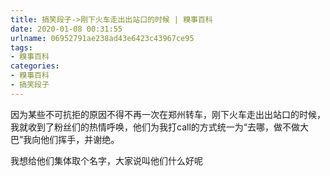 ```yaml
---
title: 搞笑段子->刚下火车走出出站口的时候 | 糗事百科
date: 2020-01-08 00:31:55
urlname: 06952791ae238ad43e6423c43967ce95
tags: 
- 糗事百科
categories:
- 糗事百科
- 搞笑段子
---
```

因为某些不可抗拒的原因不得不再一次在郑州转车，刚下火车走出出站口的时候，我就收到了粉丝们的热情呼唤，他们为我打call的方式统一为“去哪，做不做大巴”我向他们挥手，并谢绝。

我想给他们集体取个名字，大家说叫他们什么好呢


